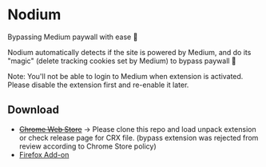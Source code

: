 # Nodium
Bypassing Medium paywall with ease 🎉

Nodium automatically detects if the site is powered by Medium, and do its "magic" (delete tracking cookies set by Medium) to bypass paywall 🤩

Note: You'll not be able to login to Medium when extension is activated. Please disable the extension first and re-enable it later.

## Download

- ~~[Chrome Web Store](https://chrome.google.com/webstore/detail/nodium/egbbkobkjhplmjkhiigidfppcjljickb)~~ -> Please clone this repo and load unpack extension or check release page for CRX file. (bypass extension was rejected from review according to Chrome Store policy)
- [Firefox Add-on](https://addons.mozilla.org/en-US/firefox/addon/nodium/)
